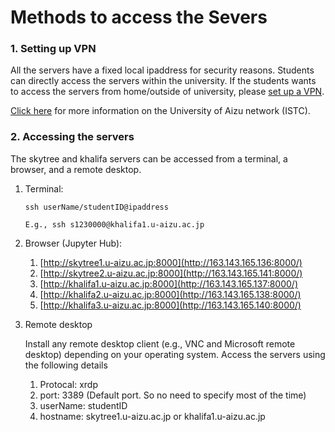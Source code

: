 # Methods to access the Severs

### 1. Setting up VPN

All the servers have a fixed local ipaddress for security reasons. Students can directly access 
the servers within the university. If the students wants to access the servers from home/outside of university, please [set up a VPN](https://web-int.u-aizu.ac.jp/labs/istc/ipc/service/ains-vpn/vpn-e.html).


[Click here](https://web-int.u-aizu.ac.jp/labs/istc/ipc/index-e.html) for more information on the University of Aizu network (ISTC).


### 2. Accessing the servers

The skytree and khalifa servers can be accessed from a terminal, a browser, and a remote desktop.

1. Terminal:

       ssh userName/studentID@ipaddress

       E.g., ssh s1230000@khalifa1.u-aizu.ac.jp

2. Browser (Jupyter Hub):
   1. [http://skytree1.u-aizu.ac.jp:8000](http://163.143.165.136:8000/)
   2. [http://skytree2.u-aizu.ac.jp:8000](http://163.143.165.141:8000/)
   2. [http://khalifa1.u-aizu.ac.jp:8000](http://163.143.165.137:8000/)
   3. [http://khalifa2.u-aizu.ac.jp:8000](http://163.143.165.138:8000/)
   4. [http://khalifa3.u-aizu.ac.jp:8000](http://163.143.165.140:8000/)


3. Remote desktop

    Install any remote desktop client (e.g., VNC and Microsoft remote desktop) depending on your operating system. Access the 
servers using the following details
   1. Protocal: xrdp
   2. port: 3389 (Default port. So no need to specify most of the time)
   3. userName: studentID
   4. hostname: skytree1.u-aizu.ac.jp  or khalifa1.u-aizu.ac.jp
